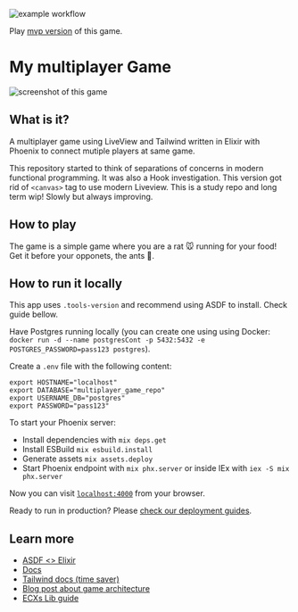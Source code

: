 ![example workflow](https://github.com/matheusheck/multiplayer_game/actions/workflows/elixir.yml/badge.svg)

Play [mvp version](https://multiplayer-game.fly.dev/) of this game.

# My multiplayer Game

![screenshot of this game](https://github.com/matheusheck/multiplayer_game/assets/39709032/80540279-b737-48e6-98fe-41f4b08aaec1)

## What is it?

A multiplayer game using LiveView and Tailwind written in Elixir with Phoenix to connect mutiple players at same game.

This repository started to think of separations of concerns in modern functional programming.
It was also a Hook investigation. This version got rid of `<canvas>` tag to use modern Liveview.
This is a study repo and long term wip! Slowly but always improving.

## How to play

The game is a simple game where you are a rat 🐭 running for your food!
Get it before your opponets, the ants 🐜.

## How to run it locally

This app uses `.tools-version` and recommend using ASDF to install. Check guide bellow.

Have Postgres running locally (you can create one using using Docker: `docker run -d --name postgresCont -p 5432:5432 -e POSTGRES_PASSWORD=pass123 postgres`).

Create a `.env` file with the following content:
```
export HOSTNAME="localhost"
export DATABASE="multiplayer_game_repo"
export USERNAME_DB="postgres"
export PASSWORD="pass123"
```

To start your Phoenix server:

- Install dependencies with `mix deps.get`
- Install ESBuild `mix esbuild.install`
- Generate assets `mix assets.deploy`
- Start Phoenix endpoint with `mix phx.server` or inside IEx with `iex -S mix phx.server`

Now you can visit [`localhost:4000`](http://localhost:4000) from your browser.

Ready to run in production? Please [check our deployment guides](https://hexdocs.pm/phoenix/deployment.html).

## Learn more

- [ASDF <> Elixir](https://thinkingelixir.com/install-elixir-using-asdf/)
- [Docs](https://hexdocs.pm/phoenix_live_view/Phoenix.LiveView.html)
- [Tailwind docs (time saver)](https://tailwindcss.com/docs/)
- [Blog post about game architecture](https://dockyard.com/blog/2023/07/06/ecsx-a-new-approach-to-game-development-in-elixir)
- [ECXs Lib guide](https://hexdocs.pm/ecsx/web_frontend_liveview.html#client-input-via-liveview)
